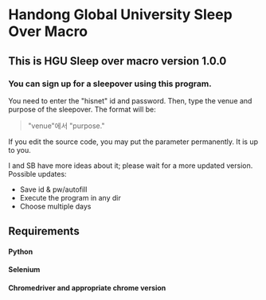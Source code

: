 # Handong Global University Sleep Over Macro

## This is HGU Sleep over macro version 1.0.0

### You can sign up for a sleepover using this program. 

You need to enter the "hisnet" id and password. Then, type the venue and purpose of the sleepover. 
The format will be:
> "venue"에서 "purpose."

If you edit the source code, you may put the parameter permanently. It is up to you. 

I and SB have more ideas about it; please wait for a more updated version.
Possible updates:
* Save id & pw/autofill
* Execute the program in any dir
* Choose multiple days

## Requirements

#### Python
#### Selenium
#### Chromedriver and appropriate chrome version
